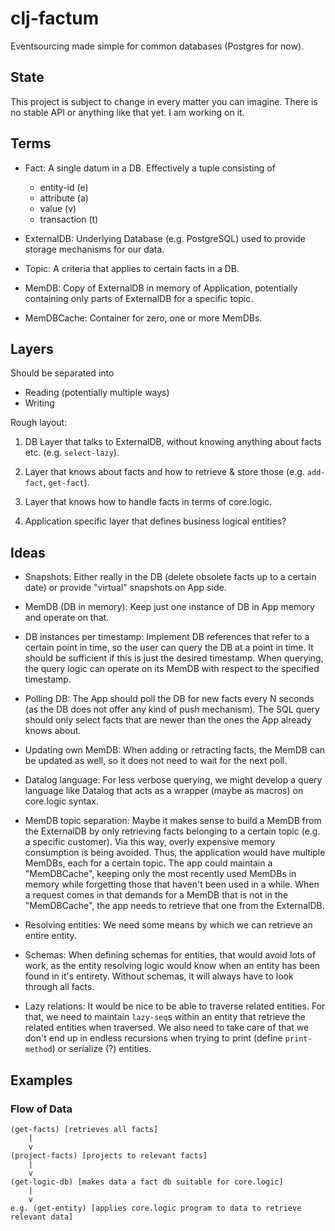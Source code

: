 # clj-factum

Eventsourcing made simple for common databases (Postgres for now).


## State

This project is subject to change in every matter you can imagine. There
is no stable API or anything like that yet. I am working on it.


## Terms

- Fact:
  A single datum in a DB. Effectively a tuple consisting of
    - entity-id (e)
    - attribute (a)
    - value (v)
    - transaction (t)

- ExternalDB:
  Underlying Database (e.g. PostgreSQL) used to provide storage
  mechanisms for our data.

- Topic:
  A criteria that applies to certain facts in a DB.

- MemDB:
  Copy of ExternalDB in memory of Application, potentially containing only
  parts of ExternalDB for a specific topic.

- MemDBCache:
  Container for zero, one or more MemDBs.


## Layers

Should be separated into

- Reading (potentially multiple ways)
- Writing

Rough layout:

1. DB Layer that talks to ExternalDB, without knowing anything about
   facts etc. (e.g. `select-lazy`).

2. Layer that knows about facts and how to retrieve & store those
   (e.g. `add-fact`, `get-fact`).

3. Layer that knows how to handle facts in terms of core.logic.

4. Application specific layer that defines business logical entities?


## Ideas

- Snapshots:
  Either really in the DB (delete obsolete facts up to a certain date) or
  provide "virtual" snapshots on App side.

- MemDB (DB in memory):
  Keep just one instance of DB in App memory and operate on that.

- DB instances per timestamp:
  Implement DB references that refer to a certain point in time, so the user
  can query the DB at a point in time. It should be sufficient if this is just
  the desired timestamp. When querying, the query logic can operate on its
  MemDB with respect to the specified timestamp.

- Polling DB:
  The App should poll the DB for new facts every N seconds (as the DB does
  not offer any kind of push mechanism). The SQL query should only select
  facts that are newer than the ones the App already knows about.

- Updating own MemDB:
  When adding or retracting facts, the MemDB can be updated as well, so it
  does not need to wait for the next poll.

- Datalog language:
  For less verbose querying, we might develop a query language like Datalog
  that acts as a wrapper (maybe as macros) on core.logic syntax.

- MemDB topic separation:
  Maybe it makes sense to build a MemDB from the ExternalDB by only retrieving
  facts belonging to a certain topic (e.g. a specific customer). Via this way,
  overly expensive memory consumption is being avoided.
  Thus, the application would have multiple MemDBs, each for a certain topic.
  The app could maintain a "MemDBCache", keeping only the most recently used MemDBs
  in memory while forgetting those that haven't been used in a while.
  When a request comes in that demands for a MemDB that is not in the "MemDBCache",
  the app needs to retrieve that one from the ExternalDB.

- Resolving entities:
  We need some means by which we can retrieve an entire entity.

- Schemas:
  When defining schemas for entities, that would avoid lots of work, as the
  entity resolving logic would know when an entity has been found in it's
  entirety. Without schemas, it will always have to look through all facts.

- Lazy relations:
  It would be nice to be able to traverse related entities. For that, we need
  to maintain `lazy-seq`s within an entity that retrieve the related entities
  when traversed.
  We also need to take care of that we don't end up in endless recursions when
  trying to print (define `print-method`) or serialize (?) entities.


## Examples

### Flow of Data

``` text
(get-facts) [retrieves all facts]
    |
    v
(project-facts) [projects to relevant facts]
    |
    v
(get-logic-db) [makes data a fact db suitable for core.logic]
    |
    v
e.g. (get-entity) [applies core.logic program to data to retrieve relevant data]
```
